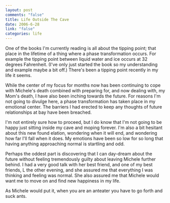```yaml
--- 
layout: post
comments: "false"
title: Life Outside The Cave
date: 2006-6-28
link: "false"
categories: life
---
```

One of the books I'm currently reading is all about the tipping point; that place in the lifetime of a thing where a phase transformation occurs. For example the tipping point between liquid water and ice occurs at 32 degrees Fahrenheit. (I've only just started the book so my understanding and example maybe a bit off.) There's been a tipping point recently in my life it seems.

While the center of my focus for months now has been continuing to cope with Michele's death combined with preparing for, and now dealing with, my Mom's death, I have also been inching towards the future. For reasons I'm not going to divulge here, a phase transformation has taken place in my emotional center. The barriers I had erected to keep any thoughts of future relationships at bay have been breached.

I'm not entirely sure how to proceed, but I do know that I'm not going to be happy just sitting inside my cave and moping forever. I'm also a bit hesitant about this new found elation, wondering when it will end, and wondering how far I'll fall when it does. My emotions have been so low for so long that having anything approaching normal is startling and odd.

Perhaps the oddest part is discovering that I can day-dream about the future without feeling tremendously guilty about leaving Michele further behind. I had a very good talk with her best friend, and one of my best friends, L the other evening, and she assured me that everything I was thinking and feeling was normal. She also assured me that Michele would want me to move on and find new happiness in my life.

As Michele would put it, when you are an anteater you have to go forth and suck ants.
